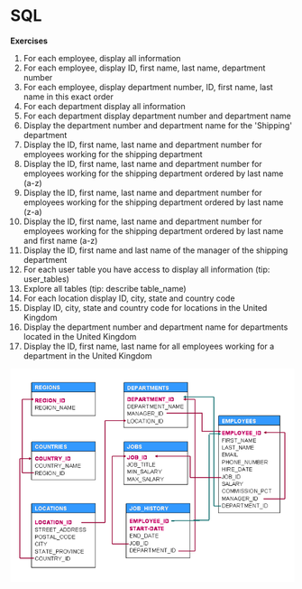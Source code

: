 # SQL

**Exercises**

1. For each employee, display all information
2. For each employee, display ID, first name, last name, department number
3. For each employee, display department number, ID, first name, last name in this exact order
4. For each department display all information
5. For each department display department number and department name
6. Display the department number and department name for the 'Shipping' department
7. Display the ID, first name, last name and department number for employees working for the shipping department
8. Display the ID, first name, last name and department number for employees working for the shipping department ordered by last name (a-z)
9. Display the ID, first name, last name and department number for employees working for the shipping department ordered by last name (z-a)
10. Display the ID, first name, last name and department number for employees working for the shipping department ordered by last name and first name (a-z)
11. Display the ID, first name and last name of the manager of the shipping department
12. For each user table you have access to display all information  (tip: user_tables)
13. Explore all tables (tip: describe table_name)  
14. For each location display ID, city, state and country code
15. Display ID, city, state and country code for locations in the United Kingdom
16. Display the department number and department name for departments located in the United Kingdom
17. Display the ID, first name, last name for all employees working for a department in the United Kingdom

![HR tables](../../../10-introduction/oracle/setup-files-oracle/hr-schema-sqlscripts/hrtables.gif)


